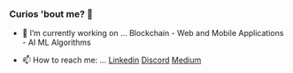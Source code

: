 ### Curios 'bout me? 🤔



- 🔭 I’m currently working on ... Blockchain - Web and Mobile Applications - AI ML Algorithms 

- 📫 How to reach me: ... [Linkedin](https://www.linkedin.com/in/amirdoreh/) [Discord](https://discord.gg/HkE2Dxeh) [Medium](https://medium.com/@drhemir)



